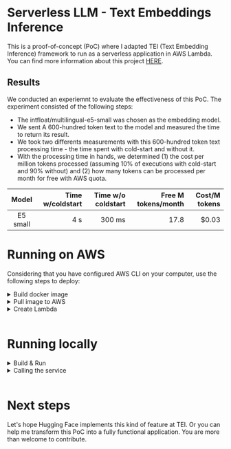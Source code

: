 
# Serverless LLM - Text Embeddings Inference

This is a proof-of-concept (PoC) where I adapted TEI (Text Embedding Inference) framework to run as a serverless application in AWS Lambda. You can find more information about this project [HERE](https://gustavo-vieira-m.medium.com/serverless-llm-como-fazer-muito-com-pouco-cb45dd86d6e4).


## Results

We conducted an experiemnt to evaluate the effectiveness of this PoC. The experiment consisted of the following steps:

- The intfloat/multilingual-e5-small was chosen as the embedding model.
- We sent A 600-hundred token text to the model and measured the time to return its result.
- We took two differents measurements with this 600-hundred token text processing time - the time spent with cold-start and without it.
- With the processing time in hands, we determined (1) the cost per million tokens processed (assuming 10% of executions with cold-start and 90% without) and (2) how many tokens can be processed per month for free with AWS quota.


|    Model   | Time w/coldstart | Time w/o coldstart | Free M tokens/month | Cost/M tokens |
|:----------:|-----------------:|-------------------:|--------------------:|--------------:|
|  E5 small  |               4 s |             300 ms |                17.8 |        $0.03  |


# Running on AWS

Considering that you have configured AWS CLI on your computer, use the following steps to deploy:

<details>
<summary>Build docker image</summary>
First, download this repo and build its docker image, setting which model you want to use:

```sh
docker buildx build --build-arg MODEL_ID=<model_id> --platform linux/amd64 --tag <account_id>.dkr.ecr.<region>.amazonaws.com/<ecr_repo_name>:latest . 
```

This command can take several minutes since TEI is a Rust framework and needs to compile everything.
</details>

<details>
<summary>Pull image to AWS</summary>

Login at AWS ECR, create the image repository, and pull the build:

```sh
aws ecr get-login-password --region <region> | docker login --username AWS --password-stdin <account_id>.dkr.ecr.<region>.amazonaws.com  

aws ecr create-repository --repository-name <ecr_repo_name> --region <region>

docker push <account_id>.dkr.ecr.<region>.amazonaws.com/<ecr_repo_name>:latest  
```
</details>

<details>
<summary>Create Lambda</summary>

Create the Lambda service and its role:

```sh
aws iam create-role --role-name lambda-basic-execution --assume-role-policy-document '{"Version": "2012-10-17","Statement": [{"Effect": "Allow","Principal": {"Service": "lambda.amazonaws.com"},"Action": "sts:AssumeRole"}]}'   
 
aws lambda create-function --region <region> --function-name tei_test --package-type Image --code ImageUri=<account_id>.dkr.ecr.`<region>`.amazonaws.com/<ecr_repo_name>:latest   --role arn:aws:iam::<account_id>:role/lambda-basic-execution --environment "Variables={MODEL_ID=<model_id>" --timeout <timeout> --memory-size <memory>
```
</details>
<br />

# Running locally

<details>
<summary>Build & Run</summary>
In one terminal, execute:

```sh
docker buildx build --build-arg MODEL_ID=`<model_id>` --platform linux/amd64 --tag serverless_tei_test . 

docker run -e MODEL_ID=`<model_id>` --rm -p 9000:8080 --name serverless_tei_test serverless_tei_test
```
</details>

<details>
<summary>Calling the service</summary>
And in the other:

```sh
curl -X POST http://localhost:9000/2015-03-31/functions/function/invocations -H 'Content-Type: application/json' -d '{"inputs":["First text", "Second text"]}' | python3 -m json.tool
```
</details>
<br />

# Next steps

Let's hope Hugging Face implements this kind of feature at TEI. Or you can help me transform this PoC into a fully functional application. You are more than welcome to contribute.